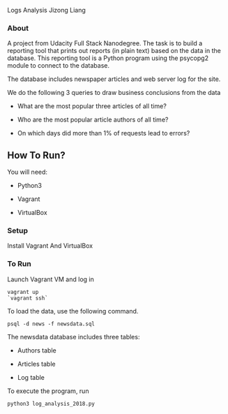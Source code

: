 Logs Analysis
Jizong Liang

### About

A project from Udacity Full Stack Nanodegree. The task is to build a reporting tool that prints out reports (in plain text) based on the data in the database. This reporting tool is a Python program using the psycopg2 module to connect to the database.

The database includes newspaper articles and web server log for the site.

We do the following 3 queries to draw business conclusions from the data

* What are the most popular three articles of all time?

* Who are the most popular article authors of all time?

* On which days did more than 1% of requests lead to errors?


## How To Run?

You will need:

* Python3

* Vagrant

* VirtualBox

### Setup

Install Vagrant And VirtualBox

### To Run

Launch Vagrant VM and log in

```terminal
vagrant up
`vagrant ssh`
```

To load the data, use the following command.  

```terminal
psql -d news -f newsdata.sql
```


The newsdata database includes three tables:

* Authors table

* Articles table

* Log table

To execute the program, run  

```terminal
python3 log_analysis_2018.py
```
